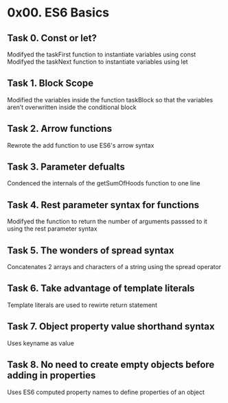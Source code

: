 # 0x00. ES6 Basics
## Task 0. Const or let?
Modifyed the taskFirst function to instantiate variables using const   
Modifyed the taskNext function to instantiate variables using let 
## Task 1. Block Scope 
Modified the variables inside the function taskBlock so that the variables aren’t overwritten inside the conditional block  
## Task 2. Arrow functions
Rewrote the add function to use ES6's arrow syntax  
## Task 3. Parameter defualts
Condenced the internals of the getSumOfHoods function to one line 
## Task 4. Rest parameter syntax for functions
Modifyed the function to return the number of arguments passsed to it using the rest parameter syntax
## Task 5. The wonders of spread syntax 
Concatenates 2 arrays and characters of a string using the spread operator  
## Task 6. Take advantage of template literals
Template literals are used to rewirte return statement  
## Task 7. Object property value shorthand syntax
Uses keyname as value  
## Task 8. No need to create empty objects before adding in properties
Uses ES6 computed property names to define properties of an object  
